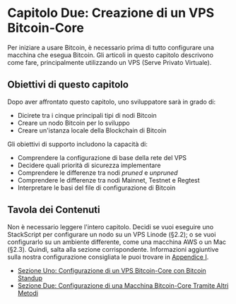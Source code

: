 # Capitolo Due: Creazione di un VPS Bitcoin-Core

Per iniziare a usare Bitcoin, è necessario prima di tutto configurare una macchina che esegua Bitcoin. Gli articoli in questo capitolo descrivono come fare, principalmente utilizzando un VPS (Serve Privato Virtuale).

## Obiettivi di questo capitolo

Dopo aver affrontato questo capitolo, uno sviluppatore sarà in grado di:

   * Dicirete tra i cinque principali tipi di nodi Bitcoin
   * Creare un nodo Bitcoin per lo sviluppo 
   * Creare un'istanza locale della Blockchain di Bitcoin

Gli obiettivi di supporto includono la capacità di:

   * Comprendere la configurazione di base della rete del VPS
   * Decidere quali priorità di sicurezza implementare
   * Comprendere le differenze tra nodi _pruned_ e _unpruned_
   * Comprendere le differenze tra nodi Mainnet, Testnet e Regtest
   * Interpretare le basi del file di configurazione di Bitcoin
   
## Tavola dei Contenuti

Non è necessario leggere l'intero capitolo. Decidi se vuoi eseguire uno StackScript per configurare un nodo su un VPS Linode (§2.2); o se vuoi configurarlo su un ambiente differente, come una macchina AWS o un Mac (§2.3). Quindi, salta alla sezione corrispondente. Informazioni aggiuntive sulla nostra configurazione consigliata le puoi trovare in [Appendice I](A1_0_Capire_Bitcoin_Standup.md).

   * [Sezione Uno: Configurazione di un VPS Bitcoin-Core con Bitcoin Standup](02_1_Configurazione_di_un_VPS_Bitcoin-Core_con_StackScript.md)
   * [Sezione Due: Configurazione di una Macchina Bitcoin-Core Tramite Altri Metodi](02_2_Configurazione_di_un_Bitcoin-Core_Altro.md)
